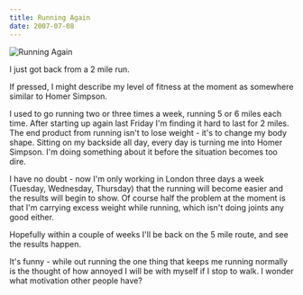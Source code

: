 ```yaml
---
title: Running Again
date: 2007-07-08
---
```


![Running Again](https://source.unsplash.com/03UCoidYvXw/1600x900)

I just got back from a 2 mile run.

If pressed, I might describe my level of fitness at the moment as somewhere similar to Homer Simpson.

I used to go running two or three times a week, running 5 or 6 miles each time. After starting up again last Friday I'm finding it hard to last for 2 miles. The end product from running isn't to lose weight - it's to change my body shape. Sitting on my backside all day, every day is turning me into Homer Simpson. I'm doing something about it before the situation becomes too dire.

I have no doubt - now I'm only working in London three days a week (Tuesday, Wednesday, Thursday) that the running will become easier and the results will begin to show. Of course half the problem at the moment is that I'm carrying excess weight while running, which isn't doing joints any good either.

Hopefully within a couple of weeks I'll be back on the 5 mile route, and see the results happen.

It's funny - while out running the one thing that keeps me running normally is the thought of how annoyed I will be with myself if I stop to walk. I wonder what motivation other people have?